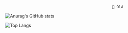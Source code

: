                                                      👋 Olá

![Anurag's GitHub stats](https://github-readme-stats.vercel.app/api?username=Batiistas&show_icons=true&theme=radical)

![Top Langs](https://github-readme-stats.vercel.app/api/top-langs/?username=Batiistas&layout=compact)
